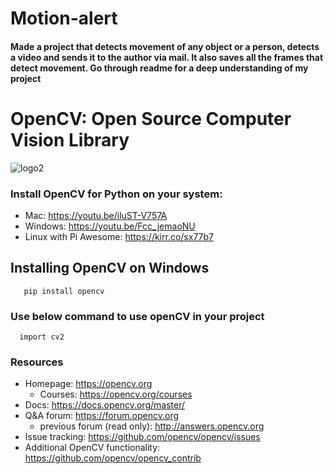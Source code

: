 # Motion-alert
<h4>Made a project that detects movement of any object or a person, detects a video and sends it to the author via mail. It also saves all the frames that detect movement. Go through readme for a deep understanding of my project</h4>

# OpenCV: Open Source Computer Vision Library

![logo2](https://cloud.githubusercontent.com/assets/15849927/23373894/f4570b12-fd47-11e6-8e19-6a8ba489ec19.png)

### Install OpenCV for Python on your system:
- Mac: https://youtu.be/iluST-V757A
- Windows: https://youtu.be/Fcc_jemaoNU
- Linux with Pi Awesome: https://kirr.co/sx77b7

## Installing OpenCV on Windows

```
   pip install opencv
```
### Use below command to use openCV in your project
```
  import cv2
```


### Resources

* Homepage: <https://opencv.org>
  * Courses: <https://opencv.org/courses>
* Docs: <https://docs.opencv.org/master/>
* Q&A forum: <https://forum.opencv.org>
  * previous forum (read only): <http://answers.opencv.org>
* Issue tracking: <https://github.com/opencv/opencv/issues>
* Additional OpenCV functionality: <https://github.com/opencv/opencv_contrib> 
